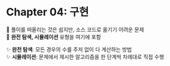 # Chapter 04: 구현
📌 풀이를 떠올리는 것은 쉽지만, 소스 코드로 옮기기 어려운 문제  
📌 **완전 탐색, 시뮬레이션** 유형을 여기에 포함  

✨ **완전 탐색**: 모든 경우의 수를 주저 없이 다 계산하는 방법  
✨ **시뮬레이션**: 문제에서 제시한 알고리즘을 한 단계씩 차례대로 직접 수행